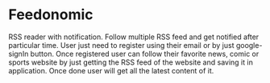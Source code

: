 # Feedonomic
RSS reader with notification. Follow multiple RSS feed and get notified after particular time. User just need to register using their email or by just google-signIn button. Once registered user can follow their favorite news, comic or sports website by just getting the RSS feed of the website and saving it in application. Once done user will get all the latest content of it.

